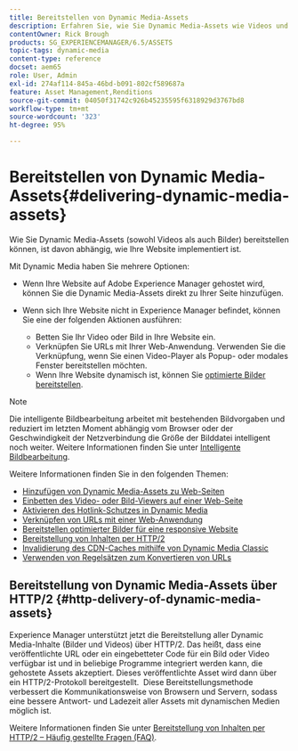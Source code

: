 ```yaml
---
title: Bereitstellen von Dynamic Media-Assets
description: Erfahren Sie, wie Sie Dynamic Media-Assets wie Videos und Bilder auf Ihren Webseiten bereitstellen.
contentOwner: Rick Brough
products: SG_EXPERIENCEMANAGER/6.5/ASSETS
topic-tags: dynamic-media
content-type: reference
docset: aem65
role: User, Admin
exl-id: 274af114-845a-46bd-b091-802cf589687a
feature: Asset Management,Renditions
source-git-commit: 04050f31742c926b45235595f6318929d3767bd8
workflow-type: tm+mt
source-wordcount: '323'
ht-degree: 95%

---
```


# Bereitstellen von Dynamic Media-Assets{#delivering-dynamic-media-assets}

Wie Sie Dynamic Media-Assets (sowohl Videos als auch Bilder) bereitstellen können, ist davon abhängig, wie Ihre Website implementiert ist.

Mit Dynamic Media haben Sie mehrere Optionen:

* Wenn Ihre Website auf Adobe Experience Manager gehostet wird, können Sie die Dynamic Media-Assets direkt zu Ihrer Seite hinzufügen.
* Wenn sich Ihre Website nicht in Experience Manager befindet, können Sie eine der folgenden Aktionen ausführen:

   * Betten Sie Ihr Video oder Bild in Ihre Website ein.
   * Verknüpfen Sie URLs mit Ihrer Web-Anwendung. Verwenden Sie die Verknüpfung, wenn Sie einen Video-Player als Popup- oder modales Fenster bereitstellen möchten.
   * Wenn Ihre Website dynamisch ist, können Sie [optimierte Bilder bereitstellen](/help/assets/responsive-site.md).

>[!NOTE]
>
>Die intelligente Bildbearbeitung arbeitet mit bestehenden Bildvorgaben und reduziert im letzten Moment abhängig vom Browser oder der Geschwindigkeit der Netzverbindung die Größe der Bilddatei intelligent noch weiter. Weitere Informationen finden Sie unter [Intelligente Bildbearbeitung](/help/assets/imaging-faq.md).

Weitere Informationen finden Sie in den folgenden Themen:

* [Hinzufügen von Dynamic Media-Assets zu Web-Seiten](/help/assets/adding-dynamic-media-assets-to-pages.md)
* [Einbetten des Video- oder Bild-Viewers auf einer Web-Seite](/help/assets/embed-code.md)
* [Aktivieren des Hotlink-Schutzes in Dynamic Media](/help/assets/hotlink-protection.md)
* [Verknüpfen von URLs mit einer Web-Anwendung](/help/assets/linking-urls-to-yourwebapplication.md)
* [Bereitstellen optimierter Bilder für eine responsive Website](/help/assets/responsive-site.md)
* [Bereitstellung von Inhalten per HTTP/2](/help/assets/http2.md)
* [Invalidierung des CDN-Caches mithilfe von Dynamic Media Classic](/help/assets/invalidate-cdn-cache-dm-classic.md)
* [Verwenden von Regelsätzen zum Konvertieren von URLs](/help/assets/using-rulesets-to-transform-urls.md)


## Bereitstellung von Dynamic Media-Assets über HTTP/2 {#http-delivery-of-dynamic-media-assets}

Experience Manager unterstützt jetzt die Bereitstellung aller Dynamic Media-Inhalte (Bilder und Videos) über HTTP/2. Das heißt, dass eine veröffentlichte URL oder ein eingebetteter Code für ein Bild oder Video verfügbar ist und in beliebige Programme integriert werden kann, die gehostete Assets akzeptiert. Dieses veröffentlichte Asset wird dann über ein HTTP/2-Protokoll bereitgestellt.  Diese Bereitstellungsmethode verbessert die Kommunikationsweise von Browsern und Servern, sodass eine bessere Antwort- und Ladezeit aller Assets mit dynamischen Medien möglich ist.

Weitere Informationen finden Sie unter [Bereitstellung von Inhalten per HTTP/2 – Häufig gestellte Fragen (FAQ)](/help/sites-administering/scene7-http2faq.md).

